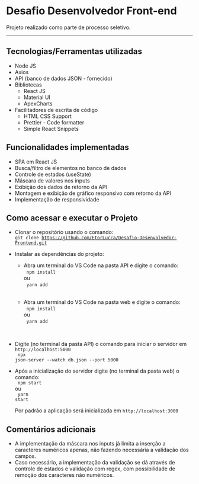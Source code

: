 <h1>Desafio Desenvolvedor Front-end</h1>

Projeto realizado como parte de processo seletivo.
<hr>

<h2>Tecnologias/Ferramentas utilizadas</h2>

- Node JS
- Axios
- API (banco de dados JSON - fornecido)
- Bibliotecas
    - React JS
    - Material UI
    - ApexCharts
- Facilitadores de escrita de código
    - HTML CSS Support
    - Prettier - Code formatter
    - Simple React Snippets

<h2>Funcionalidades implementadas</h2>

- SPA em React JS
- Busca/filtro de elementos no banco de dados
- Controle de estados (useState)
- Máscara de valores nos inputs
- Exibição dos dados de retorno da API
- Montagem e exibição de gráfico responsivo com retorno da API
- Implementação de responsividade

<h2>Como acessar e executar o Projeto</h2>

- Clonar o repositório usando o comando:<br>
<code>git clone https://github.com/EtorLucca/Desafio-Desenvolvedor-Frontend.git</code>

- Instalar as dependências do projeto:
    - Abra um terminal do VS Code na pasta API e digite o comando:<br>
      <code>
       npm install
      </code><br>
    ou<br>
      <code>
       yarn add<br>
      </code><br>
    - Abra um terminal do VS Code na pasta web e digite o comando:<br>
      <code>
       npm install
      </code><br>
    ou<br>
      <code>
       yarn add<br>
      </code><br>
     
- Digite (no terminal da pasta API) o comando para iniciar o servidor em <code>http://localhost:5000</code><br>
    <code>
    npx json-server --watch db.json --port 5000
    </code><br>

- Após a inicialização do servidor digite (no terminal da pasta web) o comando:<br>
    <code>
    npm start
    </code><br>
  ou<br>
    <code>
    yarn start<br>
    </code><br>
  Por padrão a aplicação será inicializada em <code>http://localhost:3000</code>
  
<h2>Comentários adicionais</h2>

- A implementação da máscara nos inputs já limita a inserção a caracteres numéricos apenas, não fazendo necessária a validação dos campos.
- Caso necessário, a implementação da validação se dá através de controle de estados e validação com regex, com possibilidade de remoção dos caracteres não numéricos.
